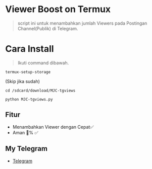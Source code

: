 # Viewer Boost on Termux 
> script ini untuk menambahkan jumlah Viewers pada Postingan Channel(Publik) di Telegram.

# Cara Install
> Ikuti command dibawah.

```
termux-setup-storage
```
(Skip jika sudah)
```
cd /sdcard/download/MJC-tgviews
```
```
python MJC-tgviews.py
```


## Fitur
* Menambahkan Viewer dengan Cepat✅
* Aman 💯% ✅

## My Telegram
* [Telegram](https://t.me/mjcwm) 
